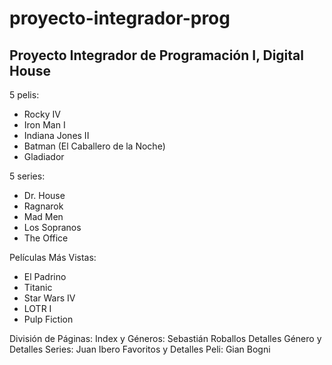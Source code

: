 # proyecto-integrador-prog
Proyecto Integrador de Programación I, Digital House
---

5 pelis:
- Rocky IV
- Iron Man I
- Indiana Jones II
- Batman (El Caballero de la Noche)
- Gladiador
  
5 series:
- Dr. House
- Ragnarok
- Mad Men
- Los Sopranos
- The Office

Películas Más Vistas:
- El Padrino
- Titanic
- Star Wars IV
- LOTR I
- Pulp Fiction


División de Páginas:
Index y Géneros: Sebastián Roballos
Detalles Género y Detalles Series: Juan Ibero
Favoritos y Detalles Peli: Gian Bogni
